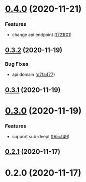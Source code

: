 # [0.4.0](https://github.com/geekdada/bob-plugin-deepl-translate/compare/v0.3.2...v0.4.0) (2020-11-21)


### Features

* change api endpoint ([f721f01](https://github.com/geekdada/bob-plugin-deepl-translate/commit/f721f0146d1a66e9528ac72704351c470d9dd691))



## [0.3.2](https://github.com/geekdada/bob-plugin-deepl-translate/compare/v0.3.1...v0.3.2) (2020-11-19)


### Bug Fixes

* api domain ([d7fa477](https://github.com/geekdada/bob-plugin-deepl-translate/commit/d7fa477099b6e0133b30652dfefd666ab4ebbdcc))



## [0.3.1](https://github.com/geekdada/bob-plugin-deepl-translate/compare/v0.3.0...v0.3.1) (2020-11-19)



# [0.3.0](https://github.com/geekdada/bob-plugin-deepl-translate/compare/v0.2.1...v0.3.0) (2020-11-19)


### Features

* support sub-deepl ([f65cf49](https://github.com/geekdada/bob-plugin-deepl-translate/commit/f65cf49dc4a50cef076a93f2f007ddf7ecc74fcb))



## [0.2.1](https://github.com/geekdada/bob-plugin-deepl-translate/compare/v0.2.0...v0.2.1) (2020-11-17)



# 0.2.0 (2020-11-17)




